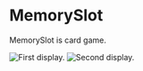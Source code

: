 MemorySlot
==========

MemorySlot is card game.

<img alt="First display." src="https://github.com/0ED/MemorySlot/tree/master/images/slot1.png" />
<img alt="Second display." src="https://github.com/0ED/MemorySlot/tree/master/images/slot2.png" />
